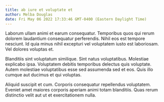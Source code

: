 ```yaml
---
title: ab iure et voluptate et
author: Melba Douglas
date: Fri May 06 2022 17:33:46 GMT-0400 (Eastern Daylight Time)
---
```

Laborum ullam animi et earum consequatur. Temporibus quos qui rerum dolorem laudantium consequatur perferendis. Nihil eos est tempore nesciunt. Id quia minus nihil excepturi vel voluptatem iusto est laboriosam. Vel dolores voluptas et.

 Blanditiis sint voluptatum similique. Sint natus voluptatibus. Molestiae explicabo ipsa. Voluptatem debitis temporibus delectus quis voluptate. Autem molestiae voluptatibus esse sed assumenda sed et eos. Quis illo cumque aut ducimus et qui voluptas.

 Aliquid suscipit et cum. Corporis consequatur repellendus voluptatem. Eveniet amet maiores corporis aperiam animi totam blanditiis. Quas rerum distinctio velit aut ut et exercitationem nulla.